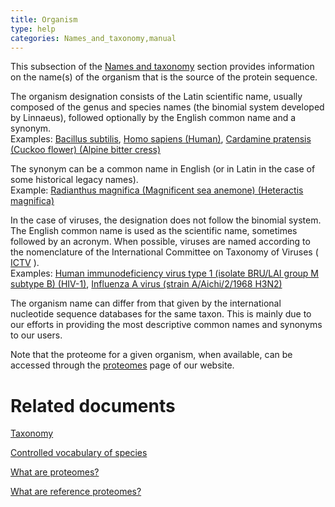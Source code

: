 ```yaml
---
title: Organism
type: help
categories: Names_and_taxonomy,manual
---
```


This subsection of the [Names and taxonomy](https://www.uniprot.org/help/names_and_taxonomy_section) section provides information on the name(s) of the organism that is the source of the protein sequence.

The organism designation consists of the Latin scientific name, usually composed of the genus and species names (the binomial system developed by Linnaeus), followed optionally by the English common name and a synonym.  
Examples: [Bacillus subtilis](https://www.uniprot.org/uniprotkb/P08877#names_and_taxonomy), [Homo sapiens (Human)](https://www.uniprot.org/uniprotkb/P27169#names_and_taxonomy), [Cardamine pratensis (Cuckoo flower) (Alpine bitter cress)](https://www.uniprot.org/uniprotkb/Q1G6S8#names_and_taxonomy)

The synonym can be a common name in English (or in Latin in the case of some historical legacy names).  
Example: [Radianthus magnifica (Magnificent sea anemone) (Heteractis magnifica)](https://www.uniprot.org/uniprotkb/O16846#names_and_taxonomy)

In the case of viruses, the designation does not follow the binomial system. The English common name is used as the scientific name, sometimes followed by an acronym. When possible, viruses are named according to the nomenclature of the International Committee on Taxonomy of Viruses ( [ICTV](http://www.ictvonline.org/) ).  
Examples: [Human immunodeficiency virus type 1 (isolate BRU/LAI group M subtype B) (HIV-1)](https://www.uniprot.org/uniprotkb/P03367#names_and_taxonomy), [Influenza A virus (strain A/Aichi/2/1968 H3N2)](https://www.uniprot.org/uniprotP03437#names_and_taxonomy)

The organism name can differ from that given by the international nucleotide sequence databases for the same taxon. This is mainly due to our efforts in providing the most descriptive common names and synonyms to our users.

Note that the proteome for a given organism, when available, can be accessed through the [proteomes](https://www.uniprot.org/proteome/) page of our website.

# Related documents

[Taxonomy](https://www.uniprot.org/taxonomy)

[Controlled vocabulary of species](https://ftp.uniprot.org/pub/databases/uniprot/current_release/knowledgebase/complete/docs/speclist)

[What are proteomes?](https://www.uniprot.org/help/proteome)

[What are reference proteomes?](https://www.uniprot.org/help/reference_proteome)
